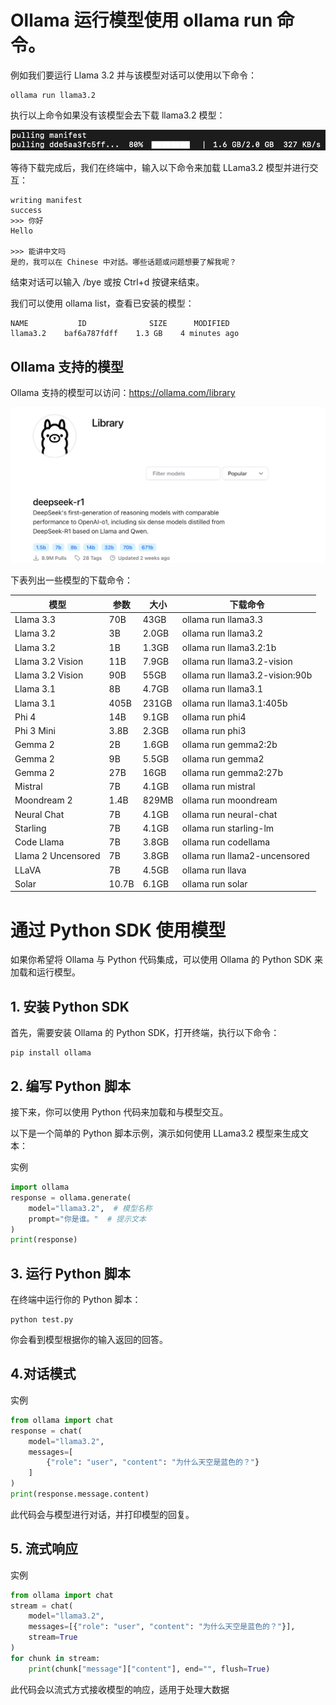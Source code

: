 # Ollama 运行模型使用 ollama run 命令。

例如我们要运行 Llama 3.2 并与该模型对话可以使用以下命令：
```
ollama run llama3.2
```
执行以上命令如果没有该模型会去下载 llama3.2 模型：

![alt text](src/images/ollama_download_model_image.png)

等待下载完成后，我们在终端中，输入以下命令来加载 LLama3.2 模型并进行交互：

```
writing manifest 
success 
>>> 你好
Hello

>>> 能讲中文吗
是的，我可以在 Chinese 中对話。哪些话题或问题想要了解我呢？
```

结束对话可以输入 /bye 或按 Ctrl+d 按键来结束。

我们可以使用 ollama list，查看已安装的模型：
```
NAME           ID              SIZE      MODIFIED      
llama3.2    baf6a787fdff    1.3 GB    4 minutes ago  
```

## Ollama 支持的模型
Ollama 支持的模型可以访问：https://ollama.com/library

![alt text](src/images/ollama_demo_image.png)

下表列出一些模型的下载命令：

| 模型|	参数	|大小	|下载命令|
| ---- | ---- | ---- | ---- |
| Llama 3.3	| 70B	| 43GB| 	ollama run llama3.3| 
| Llama 3.2	| 3B	| 2.0GB	| ollama run llama3.2| 
| Llama 3.2	| 1B	| 1.3GB	| ollama run llama3.2:1b| 
| Llama 3.2 Vision	| 11B	| 7.9GB	| ollama run llama3.2-vision| 
| Llama 3.2 Vision| 	90B	| 55GB| 	ollama run llama3.2-vision:90b| 
| Llama 3.1	| 8B	| 4.7GB	| ollama run llama3.1| 
| Llama 3.1	| 405B	| 231GB	| ollama run llama3.1:405b| 
| Phi 4	| 14B	| 9.1GB	| ollama run phi4| 
| Phi 3 Mini| 	3.8B	| 2.3GB| 	ollama run phi3| 
| Gemma 2| 	2B	| 1.6GB	| ollama run gemma2:2b| 
| Gemma 2	| 9B	| 5.5GB	| ollama run gemma2| 
| Gemma 2	| 27B| 	16GB	| ollama run gemma2:27b| 
| Mistral	| 7B	| 4.1GB	| ollama run mistral| 
| Moondream 2	| 1.4B	| 829MB	| ollama run moondream| 
| Neural Chat	| 7B	| 4.1GB	| ollama run neural-chat| 
| Starling	| 7B| 4.1GB	| ollama run starling-lm| 
| Code Llama| 	7B	| 3.8GB| 	ollama run codellama| 
| Llama 2 Uncensored| 	7B	| 3.8GB| 	ollama run llama2-uncensored| 
| LLaVA	| 7B	| 4.5GB	| ollama run llava| 
| Solar	| 10.7B	| 6.1GB	| ollama run solar| 


# 通过 Python SDK 使用模型
如果你希望将 Ollama 与 Python 代码集成，可以使用 Ollama 的 Python SDK 来加载和运行模型。

## 1. 安装 Python SDK
首先，需要安装 Ollama 的 Python SDK，打开终端，执行以下命令：
```
pip install ollama
```
## 2. 编写 Python 脚本
接下来，你可以使用 Python 代码来加载和与模型交互。

以下是一个简单的 Python 脚本示例，演示如何使用 LLama3.2 模型来生成文本：

实例
```python
import ollama
response = ollama.generate(
    model="llama3.2",  # 模型名称
    prompt="你是谁。"  # 提示文本
)
print(response)
```
## 3. 运行 Python 脚本
在终端中运行你的 Python 脚本：
```
python test.py
```
你会看到模型根据你的输入返回的回答。

## 4.对话模式
实例
```python
from ollama import chat
response = chat(
    model="llama3.2",
    messages=[
        {"role": "user", "content": "为什么天空是蓝色的？"}
    ]
)
print(response.message.content)
```
此代码会与模型进行对话，并打印模型的回复。

## 5. 流式响应
实例
```python
from ollama import chat
stream = chat(
    model="llama3.2",
    messages=[{"role": "user", "content": "为什么天空是蓝色的？"}],
    stream=True
)
for chunk in stream:
    print(chunk["message"]["content"], end="", flush=True)
```
此代码会以流式方式接收模型的响应，适用于处理大数据